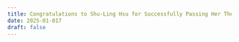 ```yaml
---
title: Congratulations to Shu-Ling Hsu for Successfully Passing Her Thesis Proposal Defense!
date: 2025-01-017
draft: false
---
```

